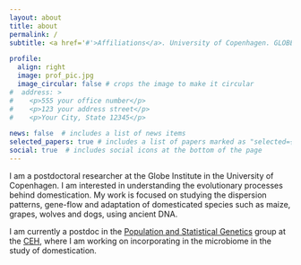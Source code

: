 ```yaml
---
layout: about
title: about
permalink: /
subtitle: <a href='#'>Affiliations</a>. University of Copenhagen. GLOBE Institute. <a href="https://ceh.ku.dk/">Center for Evolutionary Hologenomics</a>.

profile:
  align: right
  image: prof_pic.jpg
  image_circular: false # crops the image to make it circular
#  address: >
#    <p>555 your office number</p>
#    <p>123 your address street</p>
#    <p>Your City, State 12345</p>

news: false  # includes a list of news items
selected_papers: true # includes a list of papers marked as "selected={true}"
social: true  # includes social icons at the bottom of the page
---
```


I am a postdoctoral researcher at the Globe Institute in the University of Copenhagen. I am interested in understanding the evolutionary processes behind domestication. My work is focused on studying the dispersion patterns, gene-flow and adaptation of domesticated species such as maize, grapes, wolves and dogs, using ancient DNA.

I am currently a postdoc in the <a href="https://globe.ku.dk/research/hologenomics/gopalakrishnan-group/">Population and Statistical Genetics</a> group at the <a href="https://ceh.ku.dk/">CEH</a>, where I am working on incorporating in the microbiome in the study of domestication.
